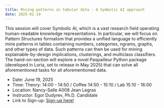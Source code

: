 ```yaml
---
title: Mining patterns in tabular data - A Symbolic AI approach
date: 2025-01-19
---
```

This session will cover Symbolic AI, which is a vast research field operating human-readable knowledge representations. In particular, we will focus on Pattern Structures formalism that provides a unified language to efficiently mine patterns in tables containing numbers, categories, ngrams, graphs, and other types of data. Such patterns can then be used for mining explainable-by-design implications, clusterings, and multiclass classifiers.
The hand-on-section will explore a novel Paspailleur Python package (developed in Loria, set to release in May 2025) that can solve all aforementioned tasks for all aforementioned data.

- Date: June 19, 2025 
- Time: Theory: 14:00 - 14:50 / Coffee 14:50 - 15:10 / Lab 15:10 - 16:00
- Location: Nancy-Salle A008 Jean Legras
- Instructor: Egor Dudyrev, Ph.D. Candidate
- Link to Sign-up: <a href="https://sondages.inria.fr/index.php/715664?lang=en">Sign-up here!</a>
